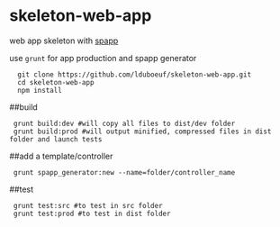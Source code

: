 # skeleton-web-app
 web app skeleton with [spapp](https://github.com/c-smile/spapp)

 use `grunt` for app production and spapp generator
```shell
  git clone https://github.com/lduboeuf/skeleton-web-app.git
  cd skeleton-web-app
  npm install
```

  ##build
  ```shell
   grunt build:dev #will copy all files to dist/dev folder
   grunt build:prod #will output minified, compressed files in dist folder and launch tests
  ```


 ##add a template/controller

 ```shell
  grunt spapp_generator:new --name=folder/controller_name

 ```

 ##test
 ```shell
  grunt test:src #to test in src folder
  grunt test:prod #to test in dist folder
 ```
